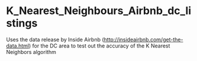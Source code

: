 # K_Nearest_Neighbours_Airbnb_dc_listings
Uses the data release by Inside Airbnb (http://insideairbnb.com/get-the-data.html) for the DC area to test out the accuracy of the K Nearest Neighbors algorithm
